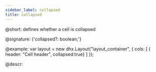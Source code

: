 ```yaml
---
sidebar_label: collapsed
title: collapsed
---          
```


@short: defines whether a cell is collapsed

@signature: {'collapsed?: boolean;'}

@example:
var layout = new dhx.Layout("layout_container", {
    cols: [
      { header: "Cell header", collapsed:true}
    ]
});

@descr:

[comment]: # (@relatedapi: layout/api/layout_collapsable_config.md)

[comment]: # (@related: layout/init.md#initialize-layout layout/cell_configuration.md#collapsibility)
